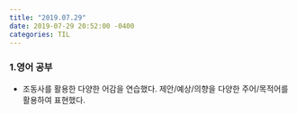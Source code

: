 ```yaml
---
title: "2019.07.29"
date: 2019-07-29 20:52:00 -0400
categories: TIL
---
```


### 1.영어 공부
* 조동사를 활용한 다양한 어감을 연습했다. 제안/예상/의향을 다양한 주어/목적어를 활용하여 표현했다. 
